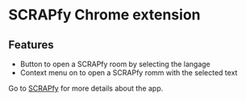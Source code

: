 # SCRAPfy Chrome extension

## Features

- Button to open a SCRAPfy room by selecting the langage
- Context menu on to open a SCRAPfy romm with the selected text

Go to [SCRAPfy](http://scrapfy.io/) for more details about the app.
